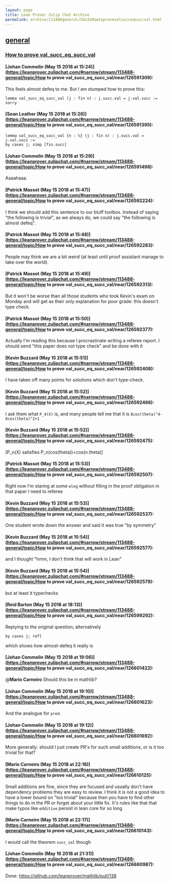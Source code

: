 ```yaml
---
layout: page
title: Lean Prover Zulip Chat Archive 
permalink: archive/113488general/56242Howtoprovevalsucceqsuccval.html
---
```


## [general](index.html)
### [How to prove val_succ_eq_succ_val](56242Howtoprovevalsucceqsuccval.html)

#### [Johan Commelin (May 15 2018 at 15:24)](https://leanprover.zulipchat.com/#narrow/stream/113488-general/topic/How to prove val_succ_eq_succ_val/near/126591309):
This feels almost defeq to me. But I am stumped how to prove this:
```lean
lemma val_succ_eq_succ_val (j : fin n) : j.succ.val = j.val.succ := sorry
```

#### [Sean Leather (May 15 2018 at 15:26)](https://leanprover.zulipchat.com/#narrow/stream/113488-general/topic/How to prove val_succ_eq_succ_val/near/126591395):
```lean
lemma val_succ_eq_succ_val {n : ℕ} (j : fin n) : j.succ.val = j.val.succ :=
by cases j; simp [fin.succ]
```

#### [Johan Commelin (May 15 2018 at 15:29)](https://leanprover.zulipchat.com/#narrow/stream/113488-general/topic/How to prove val_succ_eq_succ_val/near/126591498):
Aaaahaaa.

#### [Patrick Massot (May 15 2018 at 15:47)](https://leanprover.zulipchat.com/#narrow/stream/113488-general/topic/How to prove val_succ_eq_succ_val/near/126592224):
I think we should add this sentence to our bluff toolbox. Instead of saying "the following is trivial", as we always do, we could say "the following is almost defeq".

#### [Patrick Massot (May 15 2018 at 15:48)](https://leanprover.zulipchat.com/#narrow/stream/113488-general/topic/How to prove val_succ_eq_succ_val/near/126592283):
People may think we are a bit weird (at least until proof assistant manage to take over the world).

#### [Patrick Massot (May 15 2018 at 15:49)](https://leanprover.zulipchat.com/#narrow/stream/113488-general/topic/How to prove val_succ_eq_succ_val/near/126592313):
But it won't be worse than all those students who took Kevin's exam on Monday and will get as their only explanation for poor grade: this doesn't type check.

#### [Patrick Massot (May 15 2018 at 15:50)](https://leanprover.zulipchat.com/#narrow/stream/113488-general/topic/How to prove val_succ_eq_succ_val/near/126592377):
Actually I'm reading this because I procrastinate writing a referee report. I should send "this paper does not type check" and be done with it

#### [Kevin Buzzard (May 15 2018 at 15:51)](https://leanprover.zulipchat.com/#narrow/stream/113488-general/topic/How to prove val_succ_eq_succ_val/near/126592408):
I have taken off many points for solutions which don't type-check.

#### [Kevin Buzzard (May 15 2018 at 15:52)](https://leanprover.zulipchat.com/#narrow/stream/113488-general/topic/How to prove val_succ_eq_succ_val/near/126592466):
I ask them what `P_4(X)` is, and many people tell me that it is `8cos(theta)^4-8cos(theta)^2+1`

#### [Kevin Buzzard (May 15 2018 at 15:52)](https://leanprover.zulipchat.com/#narrow/stream/113488-general/topic/How to prove val_succ_eq_succ_val/near/126592475):
[P_n(X) satisfies P_n(cos(theta))=cos(n.theta)]

#### [Patrick Massot (May 15 2018 at 15:53)](https://leanprover.zulipchat.com/#narrow/stream/113488-general/topic/How to prove val_succ_eq_succ_val/near/126592507):
Right now I'm staring at some `wlog` without filling in the proof obligation in that paper I need to referee

#### [Kevin Buzzard (May 15 2018 at 15:53)](https://leanprover.zulipchat.com/#narrow/stream/113488-general/topic/How to prove val_succ_eq_succ_val/near/126592537):
One student wrote down the answer and said it was true "by symmetry"

#### [Kevin Buzzard (May 15 2018 at 15:54)](https://leanprover.zulipchat.com/#narrow/stream/113488-general/topic/How to prove val_succ_eq_succ_val/near/126592577):
and I thought "hmm, I don't think that will work in Lean"

#### [Kevin Buzzard (May 15 2018 at 15:54)](https://leanprover.zulipchat.com/#narrow/stream/113488-general/topic/How to prove val_succ_eq_succ_val/near/126592579):
but at least it typechecks

#### [Reid Barton (May 15 2018 at 18:13)](https://leanprover.zulipchat.com/#narrow/stream/113488-general/topic/How to prove val_succ_eq_succ_val/near/126599292):
Replying to the original question; alternatively
```lean
by cases j; refl
```
which shows how almost-defeq it really is

#### [Johan Commelin (May 15 2018 at 19:06)](https://leanprover.zulipchat.com/#narrow/stream/113488-general/topic/How to prove val_succ_eq_succ_val/near/126601422):
@**Mario Carneiro** Should this be in mathlib?

#### [Johan Commelin (May 15 2018 at 19:10)](https://leanprover.zulipchat.com/#narrow/stream/113488-general/topic/How to prove val_succ_eq_succ_val/near/126601623):
And the analogue for `pred`.

#### [Johan Commelin (May 15 2018 at 19:12)](https://leanprover.zulipchat.com/#narrow/stream/113488-general/topic/How to prove val_succ_eq_succ_val/near/126601692):
More generally: should I just create PR's for such small additions, or is it too trivial for that?

#### [Mario Carneiro (May 15 2018 at 22:16)](https://leanprover.zulipchat.com/#narrow/stream/113488-general/topic/How to prove val_succ_eq_succ_val/near/126610125):
Small additions are fine, since they are focused and usually don't have dependency problems they are easy to review. I think it is not a good idea to have a lower bound on "too trivial" because then you have to find other things to do in the PR or forget about your little fix. It's rules like that that make typos like `αdditive` persist in lean core for so long

#### [Mario Carneiro (May 15 2018 at 22:17)](https://leanprover.zulipchat.com/#narrow/stream/113488-general/topic/How to prove val_succ_eq_succ_val/near/126610143):
I would call the theorem `succ_val` though

#### [Johan Commelin (May 16 2018 at 21:31)](https://leanprover.zulipchat.com/#narrow/stream/113488-general/topic/How to prove val_succ_eq_succ_val/near/126660987):
Done: https://github.com/leanprover/mathlib/pull/138

